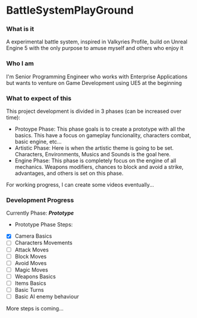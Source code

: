 
# BattleSystemPlayGround

### What is it
A experimental battle system, inspired in Valkyries Profile, build on Unreal Engine 5 with the only purpose to amuse myself and others who enjoy it

### Who I am
I'm Senior Programming Engineer who works with Enterprise Applications but wants to venture on Game Development using UE5 at the beginning

### What to expect of this
This project development is divided in 3 phases (can be increased over time):

 - Protoype Phase: This phase goals is to create a prototype with all the basics. This have a focus on gameplay funcionality, characters combat, basic engine, etc...
 - Artistic Phase: Here is when the artistic theme is going to be set. Characters, Environments, Musics and Sounds is the goal here.      
 - Engine Phase: This phase is completely focus on the engine of all mechanics. Weapons modifiers, chances to block and avoid a strike, advantages, and others is set on this phase.

For working progress, I can create some videos eventually...

### Development Progress
Currently Phase: ***Prototype***

- Prototype Phase Steps:
 - [x] Camera Basics
 - [ ] Characters Movements
 - [ ] Attack Moves
 - [ ] Block Moves
 - [ ] Avoid Moves
 - [ ] Magic Moves
 - [ ] Weapons Basics
 - [ ] Items Basics
 - [ ] Basic Turns 
 - [ ] Basic AI enemy behaviour 

More steps is coming...
